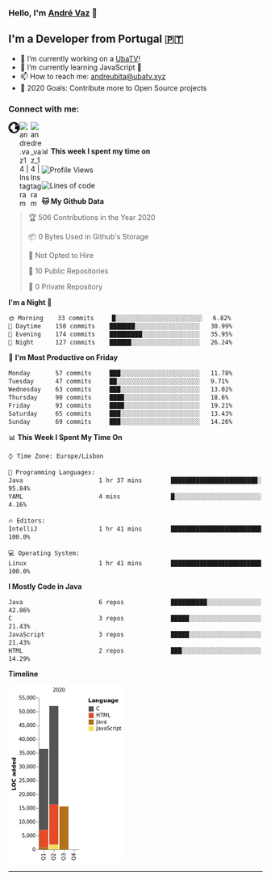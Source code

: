 ### Hello, I'm [André Vaz][website] 👋

## I'm a Developer from Portugal 🇵🇹
- 🍇 I’m currently working on a [UbaTV][ubatv]!
- 🌱 I’m currently learning JavaScript 🤣
- 📫 How to reach me: andreubita@ubatv.xyz
- 🥅 2020 Goals: Contribute more to Open Source projects

### Connect with me:

[<img align="left" alt="andreubita Website" width="22px" src="https://raw.githubusercontent.com/iconic/open-iconic/master/svg/globe.svg" />][website]
[<img align="left" alt="andre.vaz14 | Instagram" width="22px" src="https://cdn.jsdelivr.net/npm/simple-icons@v3/icons/instagram.svg" />][instagram]
[<img align="left" alt="andre_vaz_14 | Instagram" width="22px" src="https://cdn.jsdelivr.net/npm/simple-icons@v3/icons/twitter.svg" />][twitter]

<br />
<br />

📊 **This week I spent my time on**
<!--START_SECTION:waka-->
![Profile Views](http://img.shields.io/badge/Profile%20Views-102-blue)

![Lines of code](https://img.shields.io/badge/From%20Hello%20World%20I%27ve%20Written-203013%20lines%20of%20code-blue)

**🐱 My Github Data** 

> 🏆 506 Contributions in the Year 2020
 > 
> 📦 0 Bytes Used in Github's Storage 
 > 
> 🚫 Not Opted to Hire
 > 
> 📜 10 Public Repositories
 > 
> 🔑 0 Private Repository 
 > 
**I'm a Night 🦉** 

```text
🌞 Morning    33 commits     █░░░░░░░░░░░░░░░░░░░░░░░░   6.82% 
🌆 Daytime    150 commits    ███████░░░░░░░░░░░░░░░░░░   30.99% 
🌃 Evening    174 commits    █████████░░░░░░░░░░░░░░░░   35.95% 
🌙 Night      127 commits    ██████░░░░░░░░░░░░░░░░░░░   26.24%

```
📅 **I'm Most Productive on Friday** 

```text
Monday       57 commits     ███░░░░░░░░░░░░░░░░░░░░░░   11.78% 
Tuesday      47 commits     ██░░░░░░░░░░░░░░░░░░░░░░░   9.71% 
Wednesday    63 commits     ███░░░░░░░░░░░░░░░░░░░░░░   13.02% 
Thursday     90 commits     ████░░░░░░░░░░░░░░░░░░░░░   18.6% 
Friday       93 commits     ████░░░░░░░░░░░░░░░░░░░░░   19.21% 
Saturday     65 commits     ███░░░░░░░░░░░░░░░░░░░░░░   13.43% 
Sunday       69 commits     ███░░░░░░░░░░░░░░░░░░░░░░   14.26%

```


📊 **This Week I Spent My Time On** 

```text
⌚︎ Time Zone: Europe/Lisbon

💬 Programming Languages: 
Java                     1 hr 37 mins        ████████████████████████░   95.84% 
YAML                     4 mins              █░░░░░░░░░░░░░░░░░░░░░░░░   4.16%

🔥 Editors: 
IntelliJ                 1 hr 41 mins        █████████████████████████   100.0%

💻 Operating System: 
Linux                    1 hr 41 mins        █████████████████████████   100.0%

```

**I Mostly Code in Java** 

```text
Java                     6 repos             ██████████░░░░░░░░░░░░░░░   42.86% 
C                        3 repos             █████░░░░░░░░░░░░░░░░░░░░   21.43% 
JavaScript               3 repos             █████░░░░░░░░░░░░░░░░░░░░   21.43% 
HTML                     2 repos             ███░░░░░░░░░░░░░░░░░░░░░░   14.29%

```


**Timeline**

![Chart not found](https://github.com/andreubita/andreubita/blob/master/charts/bar_graph.png) 


<!--END_SECTION:waka-->

---

[website]: https://andreubita.github.io
[twitter]: https://twitter.com/andre_vaz_14
[instagram]: https://instagram.com/andre.vaz14
[ubatv]: https://ubatv.xyz

